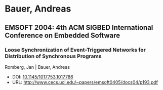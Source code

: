 # Bauer, Andreas

## EMSOFT 2004: 4th ACM SIGBED International Conference on Embedded Software

### Loose Synchronization of Event-Triggered Networks for Distribution of Synchronous Programs
Romberg, Jan | Bauer, Andreas
* DOI: [10.1145/1017753.1017786](https://doi.org/10.1145/1017753.1017786)
* URL: <http://www.cecs.uci.edu/~papers/emsoft0405/docs04/p193.pdf>

